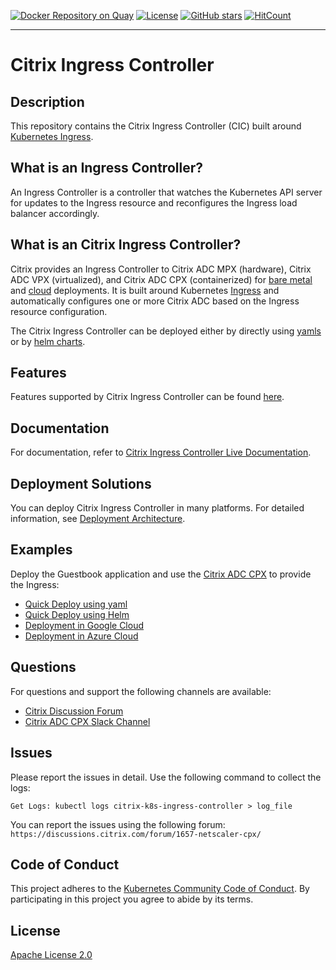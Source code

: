 [![Docker Repository on Quay](https://quay.io/repository/citrix/citrix-k8s-ingress-controller/status "Docker Repository on Quay")](https://quay.io/repository/citrix/citrix-k8s-ingress-controller)
[![License](https://img.shields.io/badge/License-Apache%202.0-blue.svg)](./license/LICENSE)
[![GitHub stars](https://img.shields.io/github/stars/citrix/citrix-k8s-ingress-controller.svg)](https://github.com/citrix/citrix-k8s-ingress-controller/stargazers)
[![HitCount](http://hits.dwyl.com/citrix/citrix-k8s-ingress-controller.svg)](http://hits.dwyl.com/citrix/citrix-k8s-ingress-controller)

---

# Citrix Ingress Controller

## Description

This repository contains the Citrix Ingress Controller (CIC) built around  [Kubernetes Ingress](https://kubernetes.io/docs/concepts/services-networking/ingress/).

## What is an Ingress Controller?

An Ingress Controller is a controller that watches the Kubernetes API server for updates to the Ingress resource and reconfigures the Ingress load balancer accordingly.

## What is an Citrix Ingress Controller?

Citrix provides an Ingress Controller to Citrix ADC MPX (hardware), Citrix ADC VPX (virtualized), and Citrix ADC CPX (containerized) for [bare metal](https://github.com/citrix/citrix-k8s-ingress-controller/tree/master/deployment/baremetal) and [cloud](https://github.com/citrix/citrix-k8s-ingress-controller/tree/master/deployment) deployments. It is built around Kubernetes [Ingress](https://kubernetes.io/docs/concepts/services-networking/ingress/) and automatically configures one or more Citrix ADC based on the Ingress resource configuration.

The Citrix Ingress Controller can be deployed either by directly using [yamls](https://github.com/citrix/citrix-k8s-ingress-controller/tree/master/deployment/baremetal) or by [helm charts](https://github.com/citrix/citrix-k8s-ingress-controller/tree/master/charts).

## Features

Features supported by Citrix Ingress Controller can be found [here](https://github.com/citrix/citrix-k8s-ingress-controller/tree/master/deployment).

## Documentation

For documentation, refer to [Citrix Ingress Controller Live Documentation]().

## Deployment Solutions

You can deploy Citrix Ingress Controller in many platforms. For detailed information, see [Deployment Architecture](https://github.com/citrix/citrix-k8s-ingress-controller/tree/master/deployment).

## Examples

Deploy the Guestbook application and use the [Citrix ADC CPX](https://www.citrix.com/products/citrix-adc/cpx-express.html) to provide the Ingress:

-  [Quick Deploy using yaml](./example)
-  [Quick Deploy using Helm](https://github.com/citrix/citrix-k8s-ingress-controller/tree/master/charts/examples)
-  [Deployment in Google Cloud](https://github.com/citrix/citrix-k8s-ingress-controller/blob/master/deployment/gcp)
-  [Deployment in Azure Cloud](https://github.com/citrix/citrix-k8s-ingress-controller/tree/master/deployment/azure)

## Questions

For questions and support the following channels are available:

-  [Citrix Discussion Forum](https://discussions.citrix.com/forum/1657-netscaler-cpx/)
-  [Citrix ADC CPX Slack Channel](https://citrixadccloudnative.slack.com/)

## Issues

Please report the issues in detail. Use the following command to collect the logs:

```
Get Logs: kubectl logs citrix-k8s-ingress-controller > log_file
```

You can report the issues using the following forum:
`https://discussions.citrix.com/forum/1657-netscaler-cpx/`

## Code of Conduct

This project adheres to the [Kubernetes Community Code of Conduct](https://github.com/kubernetes/community/blob/master/code-of-conduct.md). By participating in this project you agree to abide by its terms.

## License

[Apache License 2.0](./license/LICENSE)

